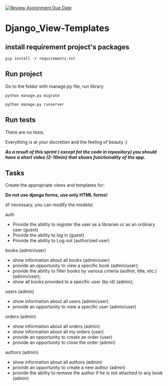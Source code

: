 [![Review Assignment Due Date](https://classroom.github.com/assets/deadline-readme-button-24ddc0f5d75046c5622901739e7c5dd533143b0c8e959d652212380cedb1ea36.svg)](https://classroom.github.com/a/D2DNHikt)
# Django_View-Templates

## install requirement project's packages

```commandline
pip install -r requirements.txt
```

## Run project

Go to the folder with manage.py file, run library
```commandline
python manage.py migrate 
```

```commandline
python manage.py runserver
```

## Run tests

There are no tests.

Everything is at your discretion and the feeling of beauty :)

**_As a result of this sprint ( except fot the code in  repository) you should have a short video (2-10min) that shows functionality of the app._**

## Tasks

Create the appropriate views and templates for:

**Do not use django forms, use only HTML forms!**

(if necessary, you can modify the models)

auth
* Provide the ability to register the user as a librarian or as an ordinary user (guest)
* Provide the ability to log in (guest)
* Provide the ability to Log out (authorized user)

books  (admin/user)

* show information about all books (admin/user)
* provide an opportunity to view a specific book (admin/user);
* provide the ability to filter books by various criteria (author, title, etc.) (admin/user);
* show all books provided to a specific user (by id) (admin);

users  (admin)

* show information about all users (admin/user)
* provide an opportunity to view a specific user (admin/user)

orders  (admin)

* show information about all orders (admin)
* show information about all my orders (user)
* provide an opportunity to create an order (user)
* provide an opportunity to close the order  (admin)

authors  (admin)

* show information about all authors (admin)
* provide an opportunity to create a new author  (admin)
* provide the ability to remove the author if he is not attached to any book (admin)
